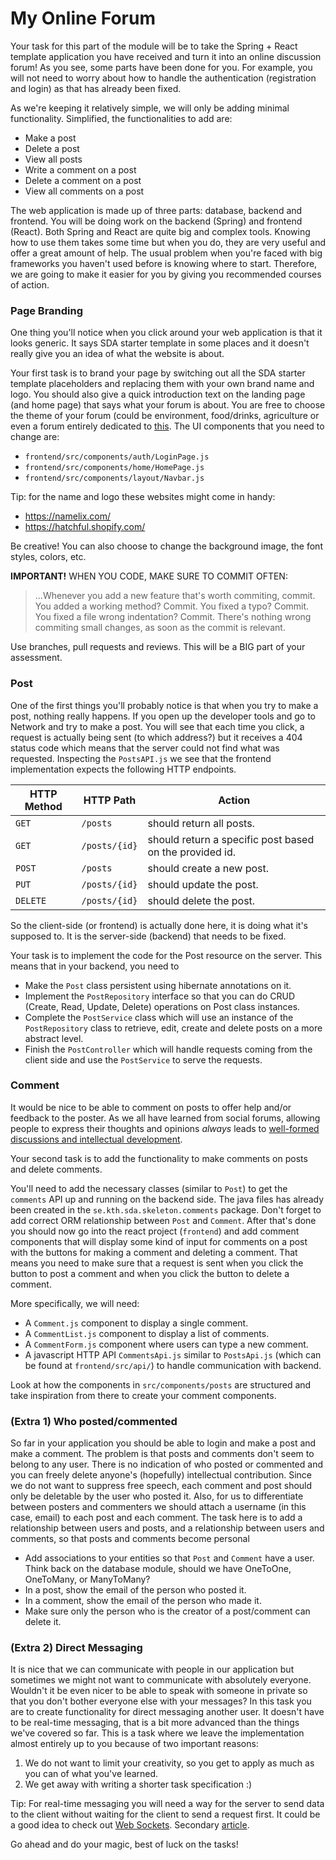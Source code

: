 # My Online Forum

Your task for this part of the module will be to take the Spring + React template
application you have received and turn it into an online discussion forum! As you
see, some parts have been done for you. For example, you will not need to worry about how
to handle the authentication (registration and login) as that has already been fixed.

As we're keeping it relatively simple, we will only be adding minimal functionality.
Simplified, the functionalities to add are:

- Make a post
- Delete a post
- View all posts
- Write a comment on a post
- Delete a comment on a post
- View all comments on a post

The web application is made up of three parts: database, backend and frontend. You will
be doing work on the backend (Spring) and frontend (React). Both Spring and React are
quite big and complex tools. Knowing how to use them takes some time but when you do,
they are very useful and offer a great amount of help. The usual problem when you're
faced with big frameworks you haven't used before is knowing where to start. Therefore,
we are going to make it easier for you by giving you recommended courses of action.

### Page Branding

One thing you'll notice when you click around your web application is that it looks generic. It says SDA starter
template in some places and it doesn't really give you an idea of what the website is about.

Your first task is
to brand your page by switching out all the SDA starter template placeholders and replacing them with your own
brand name and logo. You should also give a quick introduction text on the landing page (and home page) that says what your forum is about.
You are free to choose the theme of your forum (could be environment, food/drinks, agriculture or even a forum entirely dedicated
to [this](https://images-na.ssl-images-amazon.com/images/I/81JSMr%2BIR6L._AC_SL1500_.jpg).
The UI components that you need to change are:
​

- `frontend/src/components/auth/LoginPage.js`
- `frontend/src/components/home/HomePage.js`
- `frontend/src/components/layout/Navbar.js`

Tip: for the name and logo these websites might come in handy:

- <https://namelix.com/>
- <https://hatchful.shopify.com/>

Be creative! You can also choose to change the background image, the font styles, colors, etc.

**IMPORTANT!** WHEN YOU CODE, MAKE SURE TO COMMIT OFTEN:
>>>
> ...Whenever you add a new feature that's worth commiting, commit. You added a working method? Commit. You fixed a
>typo? Commit. You fixed a file wrong indentation? Commit. There's nothing wrong commiting small changes, as soon as
>the commit is relevant.

Use branches, pull requests and reviews. This will be a BIG part of your assessment.

### Post

One of the first things you'll probably notice is that when you try to make a post, nothing really happens. If you
open up the developer tools and go to Network and try to make a post. You will see that each time you click, a request
is actually being sent (to which address?) but it receives a 404 status code which means that the server could not
find what was requested. Inspecting the `PostsAPI.js` we see that the frontend implementation expects the following HTTP endpoints.

| HTTP Method | HTTP Path | Action |
| ------------|-----------|--------|
| `GET` |`/posts` | should return all posts. |
| `GET` | `/posts/{id}` |should return a specific post based on the provided id.|
| `POST`| `/posts` | should create a new post.|
| `PUT` | `/posts/{id}` | should update the post.|
| `DELETE` | `/posts/{id}` | should delete the post.|

So the client-side (or frontend) is actually done here, it is doing what it's supposed to.
It is the server-side (backend) that needs to be fixed.

Your task is to implement the code for the Post resource on the server. This means that in your backend, you need to

- Make the `Post` class persistent using hibernate annotations on it.
- Implement the `PostRepository` interface so that you can do CRUD (Create, Read, Update, Delete) operations on Post class instances.
- Complete the `PostService` class which will use an instance of the `PostRepository` class to retrieve, edit, create and
delete posts on a more abstract level.
- Finish the `PostController` which will handle requests coming from the client side and use the `PostService` to serve
the requests.

### Comment

It would be nice to be able to comment on posts to offer help and/or feedback to the poster. As we all have learned from social
forums, allowing people to express their thoughts and opinions _always_ leads to [well-formed discussions and intellectual
development](https://beckyyk.files.wordpress.com/2010/09/screen-shot-2010-09-28-at-7-13-39-am.png).

Your second task is to add the functionality to make comments on posts and delete comments.

You'll need to add the necessary classes (similar to `Post`) to get the `comments` API up and running on the backend side. The java files has already been created in the `se.kth.sda.skeleton.comments` package. Don't forget to add correct ORM relationship between `Post` and `Comment`. After that's done you should now go into the react project (`frontend`) and add
comment components that will display some kind of input for comments on a post with the buttons for
making a comment and deleting a comment. That means you need to make sure that a request is sent when you click
the button to post a comment and when you click the button to delete a comment.

More specifically, we will need:

- A `Comment.js` component to display a single comment.
- A `CommentList.js` component to display a list of comments.
- A `CommentForm.js` component where users can type a new comment.
- A javascript HTTP API `CommentsApi.js` similar to `PostsApi.js` (which can be found at `frontend/src/api/`) to handle
communication with backend.

Look at how the components in `src/components/posts` are structured and take inspiration from there to create your
comment components.

### (Extra 1) Who posted/commented

So far in your application you should be able to login and make a post and make a comment. The problem is that posts and
comments don't seem to belong to any user. There is no indication of who posted or commented and you can freely delete
anyone's (hopefully) intellectual contribution. Since we do not want to suppress free speech, each comment and post
should only be deletable by the user who posted it. Also, for us to differentiate between posters and commenters we
should attach a username (in this case, email) to each post and each comment. The task here is to add a relationship
between users and posts, and a relationship between users and comments, so that posts and comments become personal

- Add associations to your entities so that `Post` and `Comment` have a user.
Think back on the database module, should we have OneToOne, OneToMany, or ManyToMany?
- In a post, show the email of the person who posted it.
- In a comment, show the email of the person who made it.
- Make sure only the person who is the creator of a post/comment can delete it.

### (Extra 2) Direct Messaging

It is nice that we can communicate with people in our application but sometimes we might not want to communicate with
absolutely everyone. Wouldn't it be even nicer to be able to speak with someone in private so that you don't bother
everyone else with your messages? In this task you are to create functionality for direct messaging another user. It
doesn't have to be real-time messaging, that is a bit more advanced than the things we've covered so far. This
is a task where we leave the implementation almost entirely up to you because of two important reasons:

1. We do not want to limit your creativity, so you get to apply as much as you can of what you've learned.
2. We get away with writing a shorter task specification :)


Tip: For real-time messaging you will need a way for the server to send data to the client without waiting for the client to send a request first. It could be a good idea to check out [Web Sockets](https://spring.io/guides/gs/messaging-stomp-websocket/). Secondary [article](https://www.baeldung.com/websockets-spring).


Go ahead and do your magic, best of luck on the tasks!
